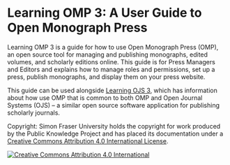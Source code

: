 
# Learning OMP 3: A User Guide to Open Monograph Press

Learning OMP 3 is a guide for how to use Open Monograph Press (OMP), an open source tool for managing and publishing monographs, edited volumes, and scholarly editions online. This guide is for Press Managers and Editors and explains how to manage roles and permissions, set up a press, publish monographs, and display them on your press website. 

This guide can be used alongside [Learning OJS 3](https://docs.pkp.sfu.ca/learning-ojs/en/), which has information about how use OMP that is common to both OMP and Open Journal Systems (OJS) – a similar open source software application for publishing scholarly journals.

Copyright: Simon Fraser University holds the copyright for work produced by the Public Knowledge Project and has placed its documentation under a [Creative Commons Attribution 4.0 International License](https://creativecommons.org/licenses/by/4.0/).

[![](https://licensebuttons.net/l/by/4.0/88x31.png "Creative Commons Attribution 4.0 International")](https://creativecommons.org/licenses/by/4.0/)
